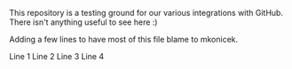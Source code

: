 This repository is a testing ground for our various integrations with GitHub. There isn't anything useful to see here :)

Adding a few lines
to have most of this file blame to mkonicek.

Line 1
Line 2
Line 3
Line 4

